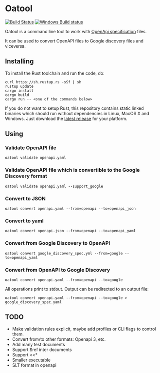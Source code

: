 # Oatool
[![Build Status](https://secure.travis-ci.org/JordiPolo/oatool.svg)](https://travis-ci.org/JordiPolo/oatool)
[![Windows Build status](https://ci.appveyor.com/api/projects/status/6uet336897fjowet/branch/master?svg=true)](https://ci.appveyor.com/project/JordiPolo/oatool/branch/master)


Oatool is a command line tool to work with [OpenApi specification](https://github.com/OAI/OpenAPI-Specification/) files.

It can be used to convert OpenAPI files to Google discovery files and viceversa.

## Installing

To install the Rust toolchain and run the code, do:

```
curl https://sh.rustup.rs -sSf | sh
rustup update
cargo install
cargo build
cargo run -- <one of the commands below>
```

If you do not want to setup Rust, this repository contains static linked binaries which should run without dependencies in Linux, MacOS X and Windows. Just download the [latest release](https://github.com/JordiPolo/oatool/releases) for your platform.

## Using

### Validate OpenAPI file
```
oatool validate openapi.yaml
```

### Validate OpenAPI file which is convertible to the Google Discovery format
```
oatool validate openapi.yaml --support_google
```


### Convert to JSON
```
oatool convert openapi.yaml --from=openapi --to=openapi_json
```

### Convert to yaml
```
oatool convert openapi.json --from=openapi --to=openapi_yaml
```

### Convert from Google Discovery to OpenAPI
```
oatool convert google_discovery_spec.yml --from=google --to=openapi_yaml
```

### Convert from OpenAPI to Google Discovery
```
oatool convert openapi.yaml --from=openapi --to=google
```


All operations print to stdout. Output can be redirected to an output file:
```
oatool convert openapi.yaml --from=openapi --to=google > google_discovery_spec.yaml
```




## TODO

* Make validation rules explicit, maybe add profiles or CLI flags to control them.
* Convert from/to other formats: Openapi 3, etc.
* Add many test documents
* Support $ref inter documents
* Support <<*
* Smaller executable
* SLT format in openapi
